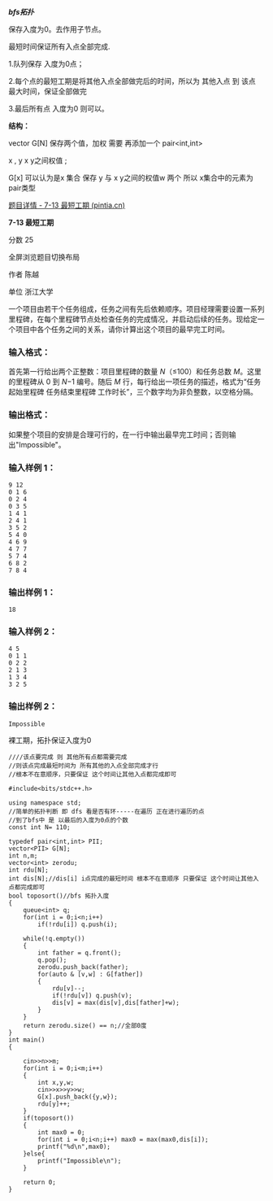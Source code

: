 ***bfs拓扑***

保存入度为0。去作用子节点。

最短时间保证所有入点全部完成.

1.队列保存 入度为0点；

2.每个点的最短工期是将其他入点全部做完后的时间，所以为 其他入点 到 该点 最大时间，保证全部做完

3.最后所有点 入度为0 则可以。



**结构：**

vector<int> G[N] 保存两个值，加权 需要 再添加一个 pair<int,int> 

x , y  x y之间权值 ;

G[x] 可以认为是x 集合  保存  y  与  x y之间的权值w 两个  所以 x集合中的元素为pair类型

[题目详情 - 7-13 最短工期 (pintia.cn)](https://pintia.cn/problem-sets/1639522212908261376/exam/problems/1639522261683830796)

**7-13 最短工期**

分数 25

全屏浏览题目切换布局

作者 陈越

单位 浙江大学

一个项目由若干个任务组成，任务之间有先后依赖顺序。项目经理需要设置一系列里程碑，在每个里程碑节点处检查任务的完成情况，并启动后续的任务。现给定一个项目中各个任务之间的关系，请你计算出这个项目的最早完工时间。

### 输入格式：

首先第一行给出两个正整数：项目里程碑的数量 *N*（≤100）和任务总数 *M*。这里的里程碑从 0 到 *N*−1 编号。随后 *M* 行，每行给出一项任务的描述，格式为“任务起始里程碑 任务结束里程碑 工作时长”，三个数字均为非负整数，以空格分隔。

### 输出格式：

如果整个项目的安排是合理可行的，在一行中输出最早完工时间；否则输出"Impossible"。

### 输入样例 1：

```in
9 12
0 1 6
0 2 4
0 3 5
1 4 1
2 4 1
3 5 2
5 4 0
4 6 9
4 7 7
5 7 4
6 8 2
7 8 4
```

### 输出样例 1：

```out
18
```

### 输入样例 2：

```in
4 5
0 1 1
0 2 2
2 1 3
1 3 4
3 2 5
```

### 输出样例 2：

```out
Impossible
```



裸工期，拓扑保证入度为0

~~~
////该点要完成 则 其他所有点都需要完成 
//则该点完成最短时间为 所有其他的入点全部完成才行 
//根本不在意顺序，只要保证 这个时间让其他入点都完成即可

#include<bits/stdc++.h>

using namespace std;
//简单的拓扑判断 即 dfs 看是否有环-----在遍历 正在进行遍历的点 
//到了bfs中 是 以最后的入度为0点的个数 
const int N= 110;

typedef pair<int,int> PII;
vector<PII> G[N];
int n,m;
vector<int> zerodu;
int rdu[N];
int dis[N];//dis[i] i点完成的最短时间 根本不在意顺序 只要保证 这个时间让其他入点都完成即可
bool toposort()//bfs 拓扑入度
{
    queue<int> q;
    for(int i = 0;i<n;i++)
        if(!rdu[i]) q.push(i);

    while(!q.empty())
    {
        int father = q.front();
        q.pop();
        zerodu.push_back(father);
        for(auto & [v,w] : G[father])
        {
            rdu[v]--;
            if(!rdu[v]) q.push(v);
            dis[v] = max(dis[v],dis[father]+w);
        }
    } 
    return zerodu.size() == n;//全部0度
}
int main()
{

    cin>>n>>m;
    for(int i = 0;i<m;i++)
    {
        int x,y,w;
        cin>>x>>y>>w;
        G[x].push_back({y,w});
        rdu[y]++;
    }
    if(toposort())
    {
        int max0 = 0;
        for(int i = 0;i<n;i++) max0 = max(max0,dis[i]);
        printf("%d\n",max0);
    }else{
        printf("Impossible\n");
    }

    return 0;
}
~~~







